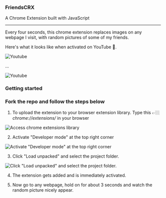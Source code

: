 ### FriendsCRX
A Chrome Extension built with JavaScript
***

Every four seconds, this chrome extension replaces images on any webpage I visit, with random pictures of some of my friends. 

Here's what it looks like when activated on YouTube 👀. 

![Youtube](https://res.cloudinary.com/dd3hmuucq/image/upload/v1626372936/friendsFX/sddd_w6nxdb.jpg)

...

![Youtube](https://res.cloudinary.com/dd3hmuucq/image/upload/v1626372931/friendsFX/sdfs_tlhg8u.jpg)



### Getting started

### Fork the repo and follow the steps below


1. To upload the extension to your browser extension library. 
Type this 👉🏼 _chrome://extensions/_ in your browser


![Access chrome extensions library](https://res.cloudinary.com/dd3hmuucq/image/upload/v1626407266/friendsFX/1._chrome_extension_lttgyp.jpg)


2. Activate "Developer mode" at the top right corner

![Activate "Developer mode" at the top right corner](https://res.cloudinary.com/dd3hmuucq/image/upload/v1626407267/friendsFX/2._Activate_Developer_mode_oo6jer.jpg)


3. Click "Load unpacked" and select the project folder. 

![Click "Load unpacked" and select the project folder. ](https://res.cloudinary.com/dd3hmuucq/image/upload/v1626407267/friendsFX/3._Load_unpacked_c16b6f.jpg)


4. The extension gets added and is immediately activated.

5. Now go to any webpage, hold on for about 3 seconds and watch the random picture nicely appear.
